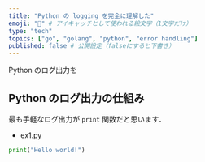 ```yaml
---
title: "Python の logging を完全に理解した"
emoji: "🐍" # アイキャッチとして使われる絵文字（1文字だけ）
type: "tech"
topics: ["go", "golang", "python", "error handling"]
published: false # 公開設定（falseにすると下書き）
---
```


Python のログ出力を

## Python のログ出力の仕組み

最も手軽なログ出力が `print` 関数だと思います．

- ex1.py

```python
print("Hello world!")
```
